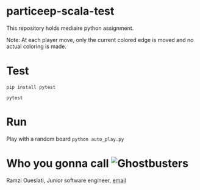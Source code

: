 # particeep-scala-test

This repository holds mediaire python assignment.

Note: At each player move, only the current colored edge is moved and no actual coloring is made.

# Test

`pip install pytest`

`pytest`

# Run

Play with a random board
`python auto_play.py`


# Who you gonna call ![Ghostbusters](https://i.ibb.co/J3WD1ct/Webp-net-resizeimage.png)

Ramzi Oueslati, Junior software engineer, [email](mailto:ramzi.oueslati@ensi-uma.tn)
